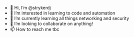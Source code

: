 - 👋 Hi, I’m @strykerdj
- 👀 I’m interested in learning to code and automation
- 🌱 I’m currently learning all things networking and security
- 💞️ I’m looking to collaborate on anything!
- 📫 How to reach me tbc

<!---
strykerdj/strykerdj is a ✨ special ✨ repository because its `README.md` (this file) appears on your GitHub profile.
You can click the Preview link to take a look at your changes.
--->
